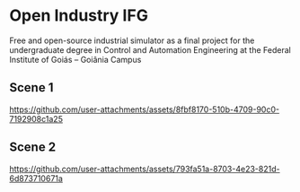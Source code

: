 # Open Industry IFG

Free and open-source industrial simulator as a final project for the undergraduate degree in Control and Automation Engineering at the Federal Institute of Goiás – Goiânia Campus

## Scene 1

https://github.com/user-attachments/assets/8fbf8170-510b-4709-90c0-7192908c1a25

## Scene 2

https://github.com/user-attachments/assets/793fa51a-8703-4e23-821d-6d873710671a
